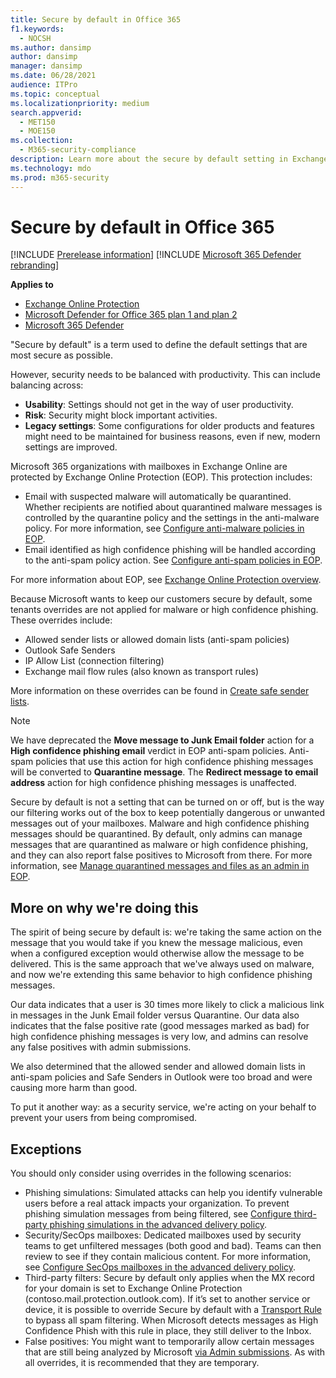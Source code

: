 ```yaml
---
title: Secure by default in Office 365
f1.keywords: 
  - NOCSH
ms.author: dansimp
author: dansimp
manager: dansimp
ms.date: 06/28/2021
audience: ITPro
ms.topic: conceptual
ms.localizationpriority: medium
search.appverid: 
  - MET150
  - MOE150
ms.collection: 
  - M365-security-compliance
description: Learn more about the secure by default setting in Exchange Online Protection (EOP)
ms.technology: mdo
ms.prod: m365-security
---
```


# Secure by default in Office 365

[!INCLUDE [Prerelease information](../includes/prerelease.md)]
[!INCLUDE [Microsoft 365 Defender rebranding](../includes/microsoft-defender-for-office.md)]

**Applies to**
- [Exchange Online Protection](exchange-online-protection-overview.md)
- [Microsoft Defender for Office 365 plan 1 and plan 2](defender-for-office-365.md)
- [Microsoft 365 Defender](../defender/microsoft-365-defender.md)

"Secure by default" is a term used to define the default settings that are most secure as possible.

However, security needs to be balanced with productivity. This can include balancing across:

- **Usability**: Settings should not get in the way of user productivity.
- **Risk**: Security might block important activities.
- **Legacy settings**: Some configurations for older products and features might need to be maintained for business reasons, even if new, modern settings are improved.

Microsoft 365 organizations with mailboxes in Exchange Online are protected by Exchange Online Protection (EOP). This protection includes:

- Email with suspected malware will automatically be quarantined. Whether recipients are notified about quarantined malware messages is controlled by the quarantine policy and the settings in the anti-malware policy. For more information, see [Configure anti-malware policies in EOP](configure-anti-malware-policies.md).
- Email identified as high confidence phishing will be handled according to the anti-spam policy action. See [Configure anti-spam policies in EOP](configure-your-spam-filter-policies.md).

For more information about EOP, see [Exchange Online Protection overview](exchange-online-protection-overview.md).

Because Microsoft wants to keep our customers secure by default, some tenants overrides are not applied for malware or high confidence phishing. These overrides include:

- Allowed sender lists or allowed domain lists (anti-spam policies)
- Outlook Safe Senders
- IP Allow List (connection filtering)
- Exchange mail flow rules (also known as transport rules)

More information on these overrides can be found in [Create safe sender lists](create-safe-sender-lists-in-office-365.md).

> [!NOTE]
> We have deprecated the **Move message to Junk Email folder** action for a **High confidence phishing email** verdict in EOP anti-spam policies. Anti-spam policies that use this action for high confidence phishing messages will be converted to **Quarantine message**. The **Redirect message to email address** action for high confidence phishing messages is unaffected.

Secure by default is not a setting that can be turned on or off, but is the way our filtering works out of the box to keep potentially dangerous or unwanted messages out of your mailboxes. Malware and high confidence phishing messages should be quarantined. By default, only admins can manage messages that are quarantined as malware or high confidence phishing, and they can also report false positives to Microsoft from there. For more information, see [Manage quarantined messages and files as an admin in EOP](manage-quarantined-messages-and-files.md).

## More on why we're doing this

The spirit of being secure by default is: we're taking the same action on the message that you would take if you knew the message malicious, even when a configured exception would otherwise allow the message to be delivered. This is the same approach that we've always used on malware, and now we're extending this same behavior to high confidence phishing messages.

Our data indicates that a user is 30 times more likely to click a malicious link in messages in the Junk Email folder versus Quarantine. Our data also indicates that the false positive rate (good messages marked as bad) for high confidence phishing messages is very low, and admins can resolve any false positives with admin submissions.

We also determined that the allowed sender and allowed domain lists in anti-spam policies and Safe Senders in Outlook were too broad and were causing more harm than good.

To put it another way: as a security service, we're acting on your behalf to prevent your users from being compromised.

## Exceptions

You should only consider using overrides in the following scenarios:

- Phishing simulations: Simulated attacks can help you identify vulnerable users before a real attack impacts your organization. To prevent phishing simulation messages from being filtered, see [Configure third-party phishing simulations in the advanced delivery policy](/microsoft-365/security/office-365-security/configure-advanced-delivery#use-the-microsoft-365-defender-portal-to-configure-third-party-phishing-simulations-in-the-advanced-delivery-policy).
- Security/SecOps mailboxes: Dedicated mailboxes used by security teams to get unfiltered messages (both good and bad). Teams can then review to see if they contain malicious content. For more information, see [Configure SecOps mailboxes in the advanced delivery policy](/microsoft-365/security/office-365-security/configure-advanced-delivery#use-the-microsoft-365-defender-portal-to-configure-secops-mailboxes-in-the-advanced-delivery-policy).
- Third-party filters: Secure by default only applies when the MX record for your domain is set to Exchange Online Protection (contoso.mail.protection.outlook.com). If it’s set to another service or device, it is possible to override Secure by default with a [Transport Rule](/exchange/security-and-compliance/mail-flow-rules/use-rules-to-set-scl) to bypass all spam filtering. When Microsoft detects messages as High Confidence Phish with this rule in place, they still deliver to the Inbox. 
- False positives: You might want to temporarily allow certain messages that are still being analyzed by Microsoft [via Admin submissions](admin-submission.md). As with all overrides, it is recommended that they are temporary.
